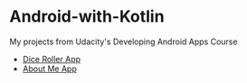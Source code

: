 # Android-with-Kotlin
My projects from Udacity's Developing Android Apps Course
- [Dice Roller App](https://github.com/Kufo2018/Android-with-Kotlin/tree/dice-roller)
- [About Me App](https://github.com/Kufo2018/Android-with-Kotlin/tree/about-me)

